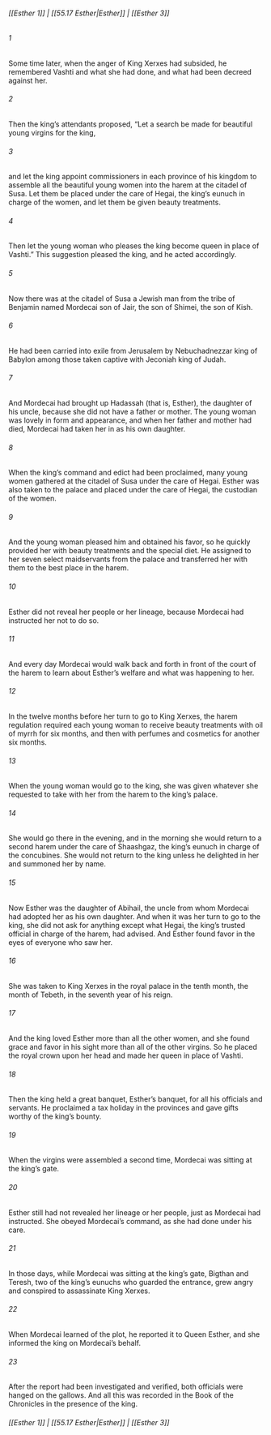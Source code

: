 
###### [[Esther 1]] | [[55.17 Esther|Esther]] | [[Esther 3]]

###### 1
Some time later, when the anger of King Xerxes had subsided, he remembered Vashti and what she had done, and what had been decreed against her.
###### 2
Then the king’s attendants proposed, “Let a search be made for beautiful young virgins for the king,
###### 3
and let the king appoint commissioners in each province of his kingdom to assemble all the beautiful young women into the harem at the citadel of Susa. Let them be placed under the care of Hegai, the king’s eunuch in charge of the women, and let them be given beauty treatments.
###### 4
Then let the young woman who pleases the king become queen in place of Vashti.” This suggestion pleased the king, and he acted accordingly.
###### 5
Now there was at the citadel of Susa a Jewish man from the tribe of Benjamin named Mordecai son of Jair, the son of Shimei, the son of Kish.
###### 6
He had been carried into exile from Jerusalem by Nebuchadnezzar king of Babylon among those taken captive with Jeconiah king of Judah.
###### 7
And Mordecai had brought up Hadassah (that is, Esther), the daughter of his uncle, because she did not have a father or mother. The young woman was lovely in form and appearance, and when her father and mother had died, Mordecai had taken her in as his own daughter.
###### 8
When the king’s command and edict had been proclaimed, many young women gathered at the citadel of Susa under the care of Hegai. Esther was also taken to the palace and placed under the care of Hegai, the custodian of the women.
###### 9
And the young woman pleased him and obtained his favor, so he quickly provided her with beauty treatments and the special diet. He assigned to her seven select maidservants from the palace and transferred her with them to the best place in the harem.
###### 10
Esther did not reveal her people or her lineage, because Mordecai had instructed her not to do so.
###### 11
And every day Mordecai would walk back and forth in front of the court of the harem to learn about Esther’s welfare and what was happening to her.
###### 12
In the twelve months before her turn to go to King Xerxes, the harem regulation required each young woman to receive beauty treatments with oil of myrrh for six months, and then with perfumes and cosmetics for another six months.
###### 13
When the young woman would go to the king, she was given whatever she requested to take with her from the harem to the king’s palace.
###### 14
She would go there in the evening, and in the morning she would return to a second harem under the care of Shaashgaz, the king’s eunuch in charge of the concubines. She would not return to the king unless he delighted in her and summoned her by name.
###### 15
Now Esther was the daughter of Abihail, the uncle from whom Mordecai had adopted her as his own daughter. And when it was her turn to go to the king, she did not ask for anything except what Hegai, the king’s trusted official in charge of the harem, had advised. And Esther found favor in the eyes of everyone who saw her.
###### 16
She was taken to King Xerxes in the royal palace in the tenth month, the month of Tebeth, in the seventh year of his reign.
###### 17
And the king loved Esther more than all the other women, and she found grace and favor in his sight more than all of the other virgins. So he placed the royal crown upon her head and made her queen in place of Vashti.
###### 18
Then the king held a great banquet, Esther’s banquet, for all his officials and servants. He proclaimed a tax holiday in the provinces and gave gifts worthy of the king’s bounty.
###### 19
When the virgins were assembled a second time, Mordecai was sitting at the king’s gate.
###### 20
Esther still had not revealed her lineage or her people, just as Mordecai had instructed. She obeyed Mordecai’s command, as she had done under his care.
###### 21
In those days, while Mordecai was sitting at the king’s gate, Bigthan and Teresh, two of the king’s eunuchs who guarded the entrance, grew angry and conspired to assassinate King Xerxes.
###### 22
When Mordecai learned of the plot, he reported it to Queen Esther, and she informed the king on Mordecai’s behalf.
###### 23
After the report had been investigated and verified, both officials were hanged on the gallows. And all this was recorded in the Book of the Chronicles in the presence of the king.

###### [[Esther 1]] | [[55.17 Esther|Esther]] | [[Esther 3]]
